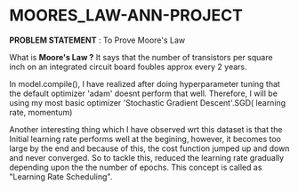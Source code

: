 # MOORES_LAW-ANN-PROJECT

**PROBLEM STATEMENT** : To Prove Moore's Law

What is **Moore's Law ?**
It says that the number of transistors per square inch on an integrated circuit board foubles approx every 2 years.

In model.compile(), I have realized after doing hyperparameter tuning that the default optimizer 'adam' doesnt perform that well.
Therefore, I will be using my most basic optimizer 'Stochastic Gradient Descent'.SGD( learning rate, momentum)

Another interesting thing which I have observed wrt this dataset is that the Initial learning rate performs well at the begining, however, it becomes too large by the end and because of this, the cost function jumped up and down and never converged. So to tackle this, reduced the learning rate gradually depending upon the the number of epochs. This concept is called as "Learning Rate Scheduling".

